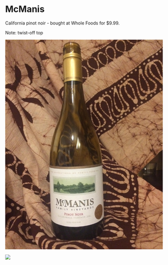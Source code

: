 # McManis

California pinot noir - bought at Whole Foods for $9.99.

Note: twist-off top

![bottom shelf at dtla Wholefoods](images/002_McManis.jpg)

<img src="https://matikin9.github.io/cheap-ass-wine/images/002_McManis.jpg" width="400">
